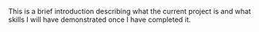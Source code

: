 This is a brief introduction describing what the current project is and what
skills I will have demonstrated once I have completed it.

